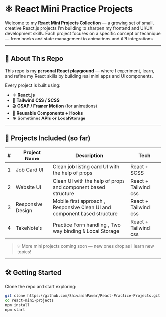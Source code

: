 # ⚛️ React Mini Practice Projects

Welcome to my **React Mini Projects Collection** — a growing set of small, creative React.js projects I’m building to sharpen my frontend and UI/UX development skills. Each project focuses on a specific concept or technique — from hooks and state management to animations and API integrations.

---

## 🚀 About This Repo

This repo is my **personal React playground** — where I experiment, learn, and refine my React skills by building real mini apps and UI components.

Every project is built using:
- ⚛️ **React.js**
- 💨 **Tailwind CSS / SCSS**
- 🎬 **GSAP / Framer Motion** (for animations)
- 🔄 **Reusable Components + Hooks**
- ⚙️ Sometimes **APIs or LocalStorage**

---

## 🧩 Projects Included (so far)

| # | Project Name | Description | Tech |
|---|---------------|--------------|------|
| 1 | Job Card UI | Clean job listing card UI with the help of props | React + SCSS |
| 2 | Website UI | Clean UI with the help of props and component based structure | React + Tailwind css |
| 3 | Responsive Design | Mobile first approach , Responsive Clean UI and component based structure | React + Tailwind css |
| 4 | TakeNote's | Practice Form handling , Two way binding & Local Storage | React + Tailwind css |

> 💡 More mini projects coming soon — new ones drop as I learn new topics!

---

## 🛠️ Getting Started

Clone the repo and start exploring:

```bash
git clone https://github.com/ShivanshPawar/React-Practice-Projects.git
cd react-mini-projects
npm install
npm start
